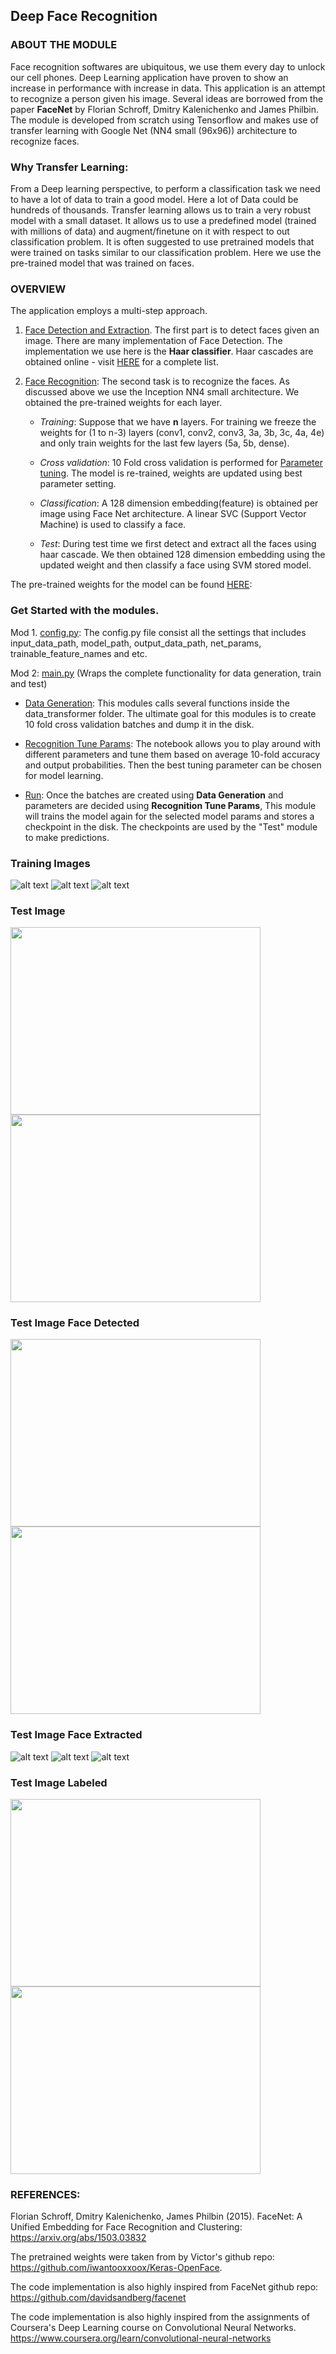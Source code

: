 
## Deep Face Recognition

### ABOUT THE MODULE
Face recognition softwares are ubiquitous, we use them every day to unlock our cell phones. Deep Learning application have proven to show an increase in performance with increase in data. This application is an attempt to recognize a person given his image. Several ideas are borrowed from the paper <b>FaceNet</b> by Florian Schroff, Dmitry Kalenichenko and James Philbin. The module is developed from scratch using Tensorflow and makes use of transfer learning with Google Net (NN4 small (96x96)) architecture to recognize faces.

### Why Transfer Learning:
From a Deep learning perspective, to perform a classification task we need to have a lot of data to train a good model. Here a lot of Data could be hundreds of thousands. Transfer learning allows us to train a very robust model with a small dataset. It allows us to use a predefined model (trained with millions of data) and augment/finetune on it with respect to out classification problem. It is often suggested to use pretrained models that were trained on tasks similar to our classification problem. Here we use the pre-trained model that was trained on faces. 

### OVERVIEW
The application employs a multi-step approach.
 
1. [Face Detection and Extraction](https://github.com/Sardhendu/DeepFaceRecognition/blob/master/data_transformer/detect_extract_faces.py). The first part is to detect faces given an image. There are many implementation of Face Detection. The implementation we use here is the **Haar classifier**. Haar cascades are obtained online - visit [HERE](https://github.com/opencv/opencv/tree/master/data/haarcascades) for a complete list.   

3. [Face Recognition](https://github.com/Sardhendu/DeepFaceRecognition/tree/master/nn): The second task is to recognize the faces. As discussed above we use the Inception NN4 small architecture. We obtained the pre-trained weights for each layer. 

   * *Training*: Suppose that we have **n** layers. For training we freeze the weights for (1 to n-3) layers (conv1, conv2, conv3, 3a, 3b, 3c, 4a, 4e) and only train weights for the last few layers (5a, 5b, dense). 
   
   * *Cross validation*: 10 Fold cross validation is performed for [Parameter tuning](https://github.com/Sardhendu/DeepFaceRecognition/blob/master/RecognitionTuneParams.ipynb). The model is re-trained, weights are updated using best parameter setting.
   
   * *Classification*: A 128 dimension embedding(feature) is obtained per image using Face Net architecture. A linear SVC (Support Vector Machine) is used to classify a face. 
   
   * *Test*: During test time we first detect and extract all the faces using haar cascade. We then obtained 128 dimension embedding using the updated weight and then classify a face using SVM stored model.

The pre-trained weights for the model can be found [HERE](https://github.com/iwantooxxoox/Keras-OpenFace/tree/master/weights): 

### Get Started with the modules.
Mod 1. [config.py](https://github.com/Sardhendu/DeepFaceRecognition/blob/master/config.py): The config.py file consist all the settings that includes input_data_path, model_path, output_data_path, net_params, trainable_feature_names and etc.

Mod 2: [main.py](https://github.com/Sardhendu/DeepFaceRecognition/blob/master/main.py) (Wraps the complete functionality for data generation, train and test)

  * [Data Generation](https://github.com/Sardhendu/DeepFaceRecognition/blob/master/data_transformer/generate_data.py): This modules calls several functions inside the data_transformer folder. The ultimate goal for this modules is to create 10 fold cross validation batches and dump it in the disk.

  * [Recognition Tune Params](https://github.com/Sardhendu/DeepFaceRecognition/blob/master/RecognitionTuneParams.ipynb): The notebook allows you to play around with different parameters and tune them based on average 10-fold accuracy and output probabilities. Then the best tuning parameter can be chosen for model learning.

  * [Run](https://github.com/Sardhendu/DeepFaceRecognition/blob/master/train_test/run.py): Once the batches are created using **Data Generation** and parameters are decided using **Recognition Tune Params**, This module will trains the model again for the selected model params and stores a checkpoint in the disk. The checkpoints are used by the "Test" module to make predictions.


### Training Images
![alt text](https://github.com/Sardhendu/DeepFaceRecognition/blob/master/images/sample_training_image/37.jpg)
![alt text](https://github.com/Sardhendu/DeepFaceRecognition/blob/master/images/sample_training_image/4.jpg)
![alt text](https://github.com/Sardhendu/DeepFaceRecognition/blob/master/images/sample_training_image/5.jpg)


### Test Image
<img src="https://github.com/Sardhendu/DeepFaceRecognition/blob/master/images/face_snapshot/img2.jpg" width="400" 
height="300"> <img src="https://github.com/Sardhendu/DeepFaceRecognition/blob/master/images/face_snapshot/img4.jpg" 
width="400" height="300">

### Test Image Face Detected
<img src="https://github.com/Sardhendu/DeepFaceRecognition/blob/master/images/face_detection/img2.jpg" width="400" 
height="300"> <img src="https://github.com/Sardhendu/DeepFaceRecognition/blob/master/images/face_detection/img4.jpg" 
width="400" height="300">

### Test Image Face Extracted
![alt text](https://github.com/Sardhendu/DeepFaceRecognition/blob/master/images/face_extracted/img2_0.jpg)
![alt text](https://github.com/Sardhendu/DeepFaceRecognition/blob/master/images/face_extracted/img2_1.jpg)
![alt text](https://github.com/Sardhendu/DeepFaceRecognition/blob/master/images/face_extracted/img4_0.jpg)

### Test Image Labeled
<img src="https://github.com/Sardhendu/DeepFaceRecognition/blob/master/images/face_detection_labeled/img2.jpg" 
width="400" height="300"> <img src="https://github.com/Sardhendu/DeepFaceRecognition/blob/master/images/face_detection_labeled/img4.jpg" width="400" height="300">


### REFERENCES:
Florian Schroff, Dmitry Kalenichenko, James Philbin (2015). FaceNet: A Unified Embedding for Face Recognition and Clustering: https://arxiv.org/abs/1503.03832

The pretrained weights were taken from by Victor's github repo: https://github.com/iwantooxxoox/Keras-OpenFace.

The code implementation is also highly inspired from FaceNet github repo: https://github.com/davidsandberg/facenet

The code implementation is also highly inspired from the assignments of Coursera's Deep Learning course on Convolutional Neural Networks. https://www.coursera.org/learn/convolutional-neural-networks